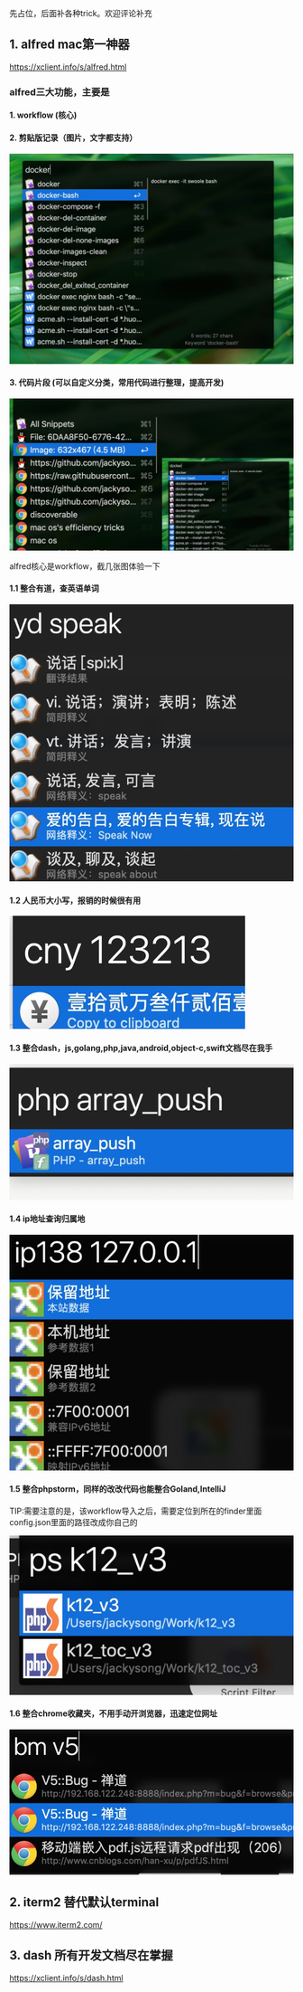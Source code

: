 先占位，后面补各种trick。欢迎评论补充

## 1. alfred mac第一神器
https://xclient.info/s/alfred.html

### alfred三大功能，主要是
#### 1. workflow (核心)

#### 2. 剪贴版记录（图片，文字都支持）
![7.png][7]


#### 3. 代码片段 (可以自定义分类，常用代码进行整理，提高开发)
![8.png][8]


alfred核心是workflow，截几张图体验一下

#### 1.1 整合有道，查英语单词

![1.png][1]

#### 1.2 人民币大小写，报销的时候很有用

![2.png][2]

#### 1.3 整合dash，js,golang,php,java,android,object-c,swift文档尽在我手

![3.png][3]

#### 1.4 ip地址查询归属地

![4.png][4]

#### 1.5 整合phpstorm，同样的改改代码也能整合Goland,IntelliJ
TIP:需要注意的是，该workflow导入之后，需要定位到所在的finder里面config.json里面的路径改成你自己的

![5.png][5]

#### 1.6 整合chrome收藏夹，不用手动开浏览器，迅速定位网址

![6.png][6]

## 2. iterm2 替代默认terminal

https://www.iterm2.com/

## 3. dash 所有开发文档尽在掌握

https://xclient.info/s/dash.html


  [1]: https://raw.githubusercontent.com/jackysong/alfred_workflow/master/screenshots/1.png
  [2]: https://raw.githubusercontent.com/jackysong/alfred_workflow/master/screenshots/2.png
  [3]: https://raw.githubusercontent.com/jackysong/alfred_workflow/master/screenshots/3.png
  [4]: https://raw.githubusercontent.com/jackysong/alfred_workflow/master/screenshots/4.png
  [5]: https://raw.githubusercontent.com/jackysong/alfred_workflow/master/screenshots/5.png
  [6]: https://raw.githubusercontent.com/jackysong/alfred_workflow/master/screenshots/6.png
  [7]: https://raw.githubusercontent.com/jackysong/alfred_workflow/master/screenshots/7.png
  [8]: https://raw.githubusercontent.com/jackysong/alfred_workflow/master/screenshots/8.png
